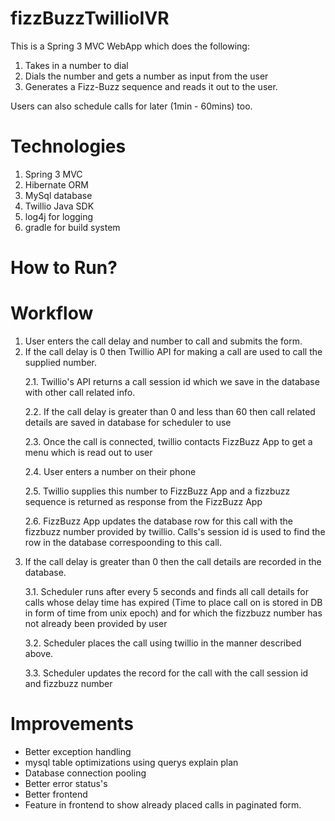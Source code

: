 fizzBuzzTwillioIVR
==================

This is a Spring 3 MVC WebApp which does the following:<br />
1) Takes in a number to dial <br />
2) Dials the number and gets a number as input from the user <br />
3) Generates a Fizz-Buzz sequence and reads it out to the user. <br />

Users can also schedule calls for later (1min - 60mins) too.

Technologies
======================
<ol>
   <li>Spring 3 MVC</li>
   <li>Hibernate ORM</li>
   <li>MySql database</li>
   <li>Twillio Java SDK</li>
   <li>log4j for logging</li>
   <li>gradle for build system</li>
</ol>

How to Run?
=====================

Workflow
=====================
<ol>
<li> User enters the call delay and number to call and submits the form.</li>
<li> If the call delay is 0 then Twillio API for making a call are used to call the supplied number.
<p>2.1. Twillio's API returns a call session id which we save in the database with other call related info. </p>
<p>2.2. If the call delay is greater than 0 and less than 60 then call related details are saved in database for scheduler to use</p>
<p>2.3. Once the call is connected, twillio contacts FizzBuzz App to get a menu which is read out to user</p>
<p>2.4. User enters a number on their phone</p>
<p>2.5. Twillio supplies this number to FizzBuzz App and a fizzbuzz sequence is returned as response from the FizzBuzz App</p>
<p>2.6. FizzBuzz App updates the database row for this call with the fizzbuzz number provided by twillio. Calls's session id is used to find the row in the database correspoonding to this call.</p>
</li>
<li>If the call delay is greater than 0 then the call details are recorded in the database.<br />
<p>3.1. Scheduler runs after every 5 seconds and finds all call details for calls whose delay time has expired (Time to place call on is stored in DB in form of time from unix epoch) and for which the fizzbuzz number has not already been provided by user </p>
<p>3.2. Scheduler places the call using twillio in the manner described above.</p>
<p>3.3. Scheduler updates the record for the call with the call session id and fizzbuzz number</p>
</li>
</ol>


Improvements
======================
<ul>
   <li>Better exception handling</li>
   <li>mysql table optimizations using querys explain plan</li>
   <li>Database connection pooling</li>
   <li>Better error status's </li>
   <li>Better frontend</li>
   <li>Feature in frontend to show already placed calls in paginated form.</li>
</ul>
